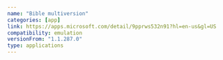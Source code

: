 ```yaml
---
name: "Bible multiversion"
categories: [app]
link: https://apps.microsoft.com/detail/9pprws532n91?hl=en-us&gl=US
compatibility: emulation
versionFrom: "1.1.287.0"
type: applications
---
```


